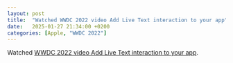 ```yaml
---
layout: post
title:  "Watched WWDC 2022 video Add Live Text interaction to your app"
date:   2025-01-27 21:34:00 +0200
categories: [Apple, "WWDC 2022"]
---
```

Watched [WWDC 2022 video Add Live Text interaction to your app](https://developer.apple.com/videos/play/wwdc2022/10026/).
